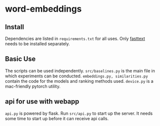 # word-embeddings

## Install

Dependencies are listed in `requirements.txt` for all uses. Only [fasttext](https://fasttext.cc/docs/en/support.html) needs to be installed separately.

## Basic Use

The scripts can be used independently. `src/baselines.py` is the main file in which experiments can be conducted. `embeddings.py, similarities.py` contain the code for the models and ranking methods used. `device.py` is a mac-friendly pytorch utility.

## api for use with webapp

`api.py` is powered by flask. Run `src/api.py` to start up the server. It needs some time to start up before it can receive api calls.